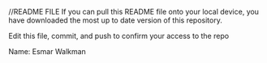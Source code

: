 //README FILE
If you can pull this README file onto your local device, you have downloaded the most up to date version of this repository.

Edit this file, commit, and push to confirm your access to the repo

Name:
Esmar Walkman 
